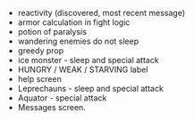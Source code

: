 - reactivity (discovered, most recent message)
- armor calculation in fight logic
- potion of paralysis
- wandering enemies do not sleep
- greedy prop
- ice monster - sleep and special attack
- HUNGRY / WEAK / STARVING label
- help screen
- Leprechauns - sleep and special attack
- Aquator - special attack
- Messages screen.